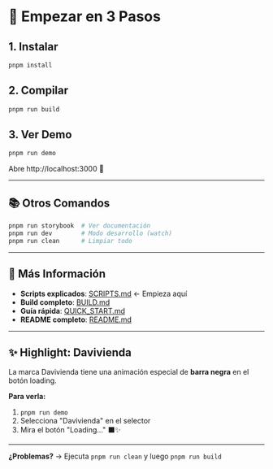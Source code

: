 # 🚀 Empezar en 3 Pasos

## 1. Instalar

```bash
pnpm install
```

## 2. Compilar

```bash
pnpm run build
```

## 3. Ver Demo

```bash
pnpm run demo
```

Abre http://localhost:3000 🎉

---

## 📚 Otros Comandos

```bash
pnpm run storybook  # Ver documentación
pnpm run dev        # Modo desarrollo (watch)
pnpm run clean      # Limpiar todo
```

---

## 📖 Más Información

- **Scripts explicados**: [SCRIPTS.md](./SCRIPTS.md) ← Empieza aquí
- **Build completo**: [BUILD.md](./BUILD.md)
- **Guía rápida**: [QUICK_START.md](./QUICK_START.md)
- **README completo**: [README.md](./README.md)

---

## ✨ Highlight: Davivienda

La marca Davivienda tiene una animación especial de **barra negra** en el botón loading.

**Para verla:**

1. `pnpm run demo`
2. Selecciona "Davivienda" en el selector
3. Mira el botón "Loading..." ⬛✨

---

**¿Problemas?** → Ejecuta `pnpm run clean` y luego `pnpm run build`
